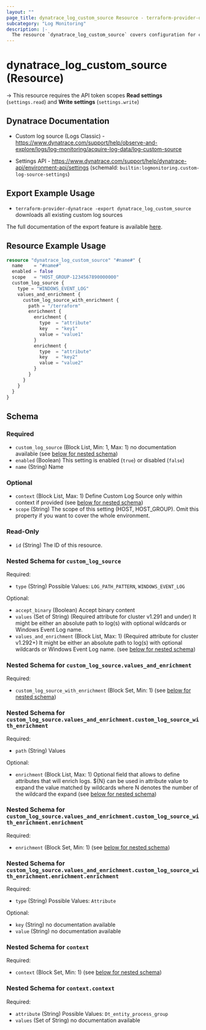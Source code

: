 ```yaml
---
layout: ""
page_title: dynatrace_log_custom_source Resource - terraform-provider-dynatrace"
subcategory: "Log Monitoring"
description: |-
  The resource `dynatrace_log_custom_source` covers configuration for custom log sources
---
```


# dynatrace_log_custom_source (Resource)

-> This resource requires the API token scopes **Read settings** (`settings.read`) and **Write settings** (`settings.write`)

## Dynatrace Documentation

- Custom log source (Logs Classic) - https://www.dynatrace.com/support/help/observe-and-explore/logs/log-monitoring/acquire-log-data/log-custom-source

- Settings API - https://www.dynatrace.com/support/help/dynatrace-api/environment-api/settings (schemaId: `builtin:logmonitoring.custom-log-source-settings`)

## Export Example Usage

- `terraform-provider-dynatrace -export dynatrace_log_custom_source` downloads all existing custom log sources

The full documentation of the export feature is available [here](https://dt-url.net/h203qmc).

## Resource Example Usage

```terraform
resource "dynatrace_log_custom_source" "#name#" {
  name    = "#name#"
  enabled = false
  scope   = "HOST_GROUP-1234567890000000"
  custom_log_source {
    type = "WINDOWS_EVENT_LOG"
    values_and_enrichment {
      custom_log_source_with_enrichment {
        path = "/terraform"
        enrichment {
          enrichment {
            type  = "attribute"
            key   = "key1"
            value = "value1"
          }
          enrichment {
            type  = "attribute"
            key   = "key2"
            value = "value2"
          }
        }
      }
    }
  }
}
```

<!-- schema generated by tfplugindocs -->
## Schema

### Required

- `custom_log_source` (Block List, Min: 1, Max: 1) no documentation available (see [below for nested schema](#nestedblock--custom_log_source))
- `enabled` (Boolean) This setting is enabled (`true`) or disabled (`false`)
- `name` (String) Name

### Optional

- `context` (Block List, Max: 1) Define Custom Log Source only within context if provided (see [below for nested schema](#nestedblock--context))
- `scope` (String) The scope of this setting (HOST, HOST_GROUP). Omit this property if you want to cover the whole environment.

### Read-Only

- `id` (String) The ID of this resource.

<a id="nestedblock--custom_log_source"></a>
### Nested Schema for `custom_log_source`

Required:

- `type` (String) Possible Values: `LOG_PATH_PATTERN`, `WINDOWS_EVENT_LOG`

Optional:

- `accept_binary` (Boolean) Accept binary content
- `values` (Set of String) (Required attribute for cluster v1.291 and under) It might be either an absolute path to log(s) with optional wildcards or Windows Event Log name.
- `values_and_enrichment` (Block List, Max: 1) (Required attribute for cluster v1.292+) It might be either an absolute path to log(s) with optional wildcards or Windows Event Log name. (see [below for nested schema](#nestedblock--custom_log_source--values_and_enrichment))

<a id="nestedblock--custom_log_source--values_and_enrichment"></a>
### Nested Schema for `custom_log_source.values_and_enrichment`

Required:

- `custom_log_source_with_enrichment` (Block Set, Min: 1) (see [below for nested schema](#nestedblock--custom_log_source--values_and_enrichment--custom_log_source_with_enrichment))

<a id="nestedblock--custom_log_source--values_and_enrichment--custom_log_source_with_enrichment"></a>
### Nested Schema for `custom_log_source.values_and_enrichment.custom_log_source_with_enrichment`

Required:

- `path` (String) Values

Optional:

- `enrichment` (Block List, Max: 1) Optional field that allows to define attributes that will enrich logs. ${N} can be used in attribute value to expand the value matched by wildcards where N denotes the number of the wildcard the expand (see [below for nested schema](#nestedblock--custom_log_source--values_and_enrichment--custom_log_source_with_enrichment--enrichment))

<a id="nestedblock--custom_log_source--values_and_enrichment--custom_log_source_with_enrichment--enrichment"></a>
### Nested Schema for `custom_log_source.values_and_enrichment.custom_log_source_with_enrichment.enrichment`

Required:

- `enrichment` (Block Set, Min: 1) (see [below for nested schema](#nestedblock--custom_log_source--values_and_enrichment--custom_log_source_with_enrichment--enrichment--enrichment))

<a id="nestedblock--custom_log_source--values_and_enrichment--custom_log_source_with_enrichment--enrichment--enrichment"></a>
### Nested Schema for `custom_log_source.values_and_enrichment.custom_log_source_with_enrichment.enrichment.enrichment`

Required:

- `type` (String) Possible Values: `Attribute`

Optional:

- `key` (String) no documentation available
- `value` (String) no documentation available






<a id="nestedblock--context"></a>
### Nested Schema for `context`

Required:

- `context` (Block Set, Min: 1) (see [below for nested schema](#nestedblock--context--context))

<a id="nestedblock--context--context"></a>
### Nested Schema for `context.context`

Required:

- `attribute` (String) Possible Values: `Dt_entity_process_group`
- `values` (Set of String) no documentation available
 